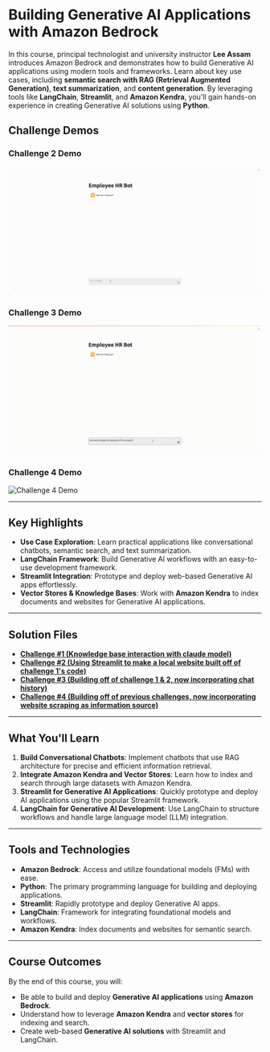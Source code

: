 # **Building Generative AI Applications with Amazon Bedrock**

In this course, principal technologist and university instructor **Lee Assam** introduces Amazon Bedrock and demonstrates how to build Generative AI applications using modern tools and frameworks. Learn about key use cases, including **semantic search with RAG (Retrieval Augmented Generation)**, **text summarization**, and **content generation**. By leveraging tools like **LangChain**, **Streamlit**, and **Amazon Kendra**, you'll gain hands-on experience in creating Generative AI solutions using **Python**.

## **Challenge Demos**  
### Challenge 2 Demo
![Challenge 2 Demo](/02_06bRec.gif)
### Challenge 3 Demo
![Challenge 3 Demo](/03_02bGif.gif)
### Challenge 4 Demo
![Challenge 4 Demo](/03_06bGif.gif)

---

## **Key Highlights**
- **Use Case Exploration**: Learn practical applications like conversational chatbots, semantic search, and text summarization.
- **LangChain Framework**: Build Generative AI workflows with an easy-to-use development framework.
- **Streamlit Integration**: Prototype and deploy web-based Generative AI apps effortlessly.
- **Vector Stores & Knowledge Bases**: Work with **Amazon Kendra** to index documents and websites for Generative AI applications.

---

## **Solution Files**
- **[Challenge #1 (Knowledge base interaction with claude model)](/Challenge1_02_04b)**  
- **[Challenge #2 (Using Streamlit to make a local website built off of challenge 1's code)](/Challenge2_02_06b)**  
- **[Challenge #3 (Building off of challenge 1 & 2, now incorporating chat history)](/Challenge3_03_02b)**
- **[Challenge #4 (Building off of previous challenges, now incorporating website scraping as information source)](/Challenge3_03_06b)**  

---

## **What You'll Learn**
1. **Build Conversational Chatbots**: Implement chatbots that use RAG architecture for precise and efficient information retrieval.
2. **Integrate Amazon Kendra and Vector Stores**: Learn how to index and search through large datasets with Amazon Kendra.  
3. **Streamlit for Generative AI Applications**: Quickly prototype and deploy AI applications using the popular Streamlit framework.  
4. **LangChain for Generative AI Development**: Use LangChain to structure workflows and handle large language model (LLM) integration.  

---

## **Tools and Technologies**
- **Amazon Bedrock**: Access and utilize foundational models (FMs) with ease.
- **Python**: The primary programming language for building and deploying applications.
- **Streamlit**: Rapidly prototype and deploy Generative AI apps.
- **LangChain**: Framework for integrating foundational models and workflows.
- **Amazon Kendra**: Index documents and websites for semantic search.

---

## **Course Outcomes**
By the end of this course, you will:
- Be able to build and deploy **Generative AI applications** using **Amazon Bedrock**.  
- Understand how to leverage **Amazon Kendra** and **vector stores** for indexing and search.  
- Create web-based **Generative AI solutions** with Streamlit and LangChain.  
